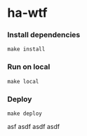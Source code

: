 # ha-wtf


### Install dependencies
```
make install
``` 

### Run on local
```
make local
``` 

### Deploy
```
make deploy 
``` 
asf
asdf
asdf
asdf
